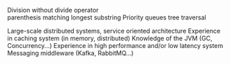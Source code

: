 Division without divide operator  
parenthesis matching
longest substring
Priority queues
tree traversal

Large-scale distributed systems, service oriented architecture
Experience in caching system (in memory, distributed)
Knowledge of the JVM (GC, Concurrency...)
Experience in high performance and/or low latency system
Messaging middleware (Kafka, RabbitMQ...)

